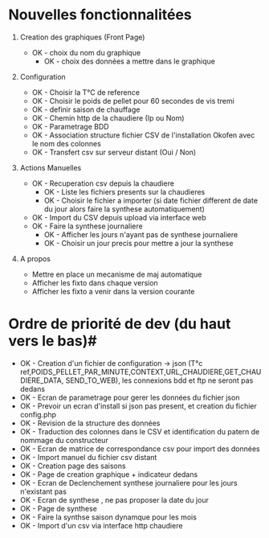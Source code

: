 # Nouvelles fonctionnalitées  #

1. Creation des graphiques (Front Page)
	* OK - choix du nom du graphique
		* OK - choix des données a mettre dans le graphique

2. Configuration
	* OK - Choisir la T°C de reference
	* OK - Choisir le poids de pellet pour 60 secondes de vis tremi
	* OK - definir saison de chauffage
  	* OK - Chemin http de la chaudiere (Ip ou Nom)
	* OK - Parametrage BDD
	* OK - Association structure fichier CSV de l'installation Okofen avec le nom des colonnes
	* OK - Transfert csv sur serveur distant (Oui / Non)
	 
	
3. Actions Manuelles
	* OK - Recuperation csv depuis la chaudiere
		* OK - Liste les fichiers presents sur la chaudieres
		* OK - Choisir le fichier a importer (si date fichier different de date du jour alors faire la synthese automatiquement)
	* OK - Import du CSV depuis upload via interface web
	* OK - Faire la synthese journaliere
		* OK - Afficher les jours n'ayant pas de synthese journaliere
		* OK - Choisir un jour precis pour mettre a jour la synthese

4. A propos
    * Mettre en place un mecanisme de maj automatique
    * Afficher les fixto dans chaque version
    * Afficher les fixto a venir dans la version courante

# Ordre de priorité de dev (du haut vers le bas)#

* OK - Creation d'un fichier de configuration -> json (T°c ref,POIDS_PELLET_PAR_MINUTE,CONTEXT,URL_CHAUDIERE,GET_CHAUDIERE_DATA, SEND_TO_WEB), les connexions bdd et ftp ne seront pas dedans
* OK - Ecran de parametrage pour gerer les données du fichier json
* OK - Prevoir un ecran d'install si json pas present, et creation du fichier config.php
* OK - Revision de la structure des données
* OK - Traduction des colonnes dans le CSV et identification du patern de nommage du constructeur
* OK - Ecran de matrice de correspondance csv pour import des données
* OK - Import manuel du fichier csv distant
* OK - Creation page des saisons
* OK - Page de creation graphique + indicateur dedans
* OK - Ecran de Declenchement synthese journaliere pour les jours n'existant pas
* OK - Ecran de synthese , ne pas proposer la date du jour
* OK - Page de synthese
* OK - Faire la synthse saison dynamque pour les mois
* OK - Import d'un csv via interface http chaudiere 